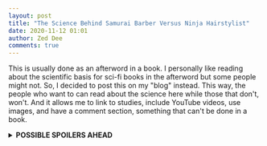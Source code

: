 ```yaml
---
layout: post
title: "The Science Behind Samurai Barber Versus Ninja Hairstylist"
date: 2020-11-12 01:01
author: Zed Dee
comments: true
---
```


This is usually done as an afterword in a book. I personally like reading about the scientific basis for sci-fi books in the afterword but some people might not. So, I decided to post this on my "blog" instead. This way, the people who want to can read about the science here while those that don't, won't. And it allows me to link to studies, include YouTube videos, use images, and have a comment section, something that can't be done in a book.

<details markdown="1">
<summary><strong>POSSIBLE SPOILERS AHEAD</strong></summary>

*Samurai Barber Versus Ninja Hairstylist* is such a ridiculous title that one might wonder if it's based on reality at all. Well, I'm here today to tell you about the science behind the science-fiction.

First up is the idea that memories are reconstructions. This is based on the experiments done by Elizabeth Loftus that was detailed in the study [Semantic Integration of Verbal Information into a Visual Memory](https://www.researchgate.net/profile/Elizabeth_Loftus/publication/22519774_Semantic_Integration_of_Verbal_Information_into_a_Visual_Memory/links/00b7d5161e469d7a85000000/Semantic-Integration-of-Verbal-Information-into-a-Visual-Memory.pdf){:target="_blank"}. The experiments consisted of showing subjects a series of slides that depicted a traffic accident, then asking the subjects if the car involved had stopped at a stop sign or a yield sign before the accident. Some of the subjects were shown a stop sign and some were shown a yield sign, but some of those shown a stop sign were asked if the car had stopped at a yield sign and some of those shown a yield sign were asked if the car had stopped at a stop sign. Then the subjects were asked at a later date if they had seen a stop or yield sign.

What the studies showed was that a significant amount of people, up to 68.5%, would answer wrongly if the misleading question was asked sometime after the slide was shown.

Elizabeth Loftus would later go on to publish a study about [The Formation of False Memories](https://blogs.brown.edu/recoveredmemory/files/2015/05/Loftus_Pickrell_PA_95.pdf){:target="_blank"}, where 20% of subjects remembered being lost in a mall as a child, even when it didn't happen. 

A new study, [False Memories for Repeated Events](https://psyarxiv.com/5yw6z){:target="_blank"}, seems to show that it is possible to implant false memories for repeated events. And while this study is a preprint (haven't been peer reviewed yet), it contains a handy table of all the false memories studies done before, with one of them showing an 82% false memory implantation rate!

Now, some autistic people have extraordinary memories. Unfortunately, I'm not one of them. See, one of the reasons I wrote my characters the way I did was because I was tired of seeing and reading about psychopaths who are a-ok after killing someone. Furthermore, these psychopaths are supposed to be our heroes! The trigger for me was when I read my friend's book, [Misdirection](https://www.goodreads.com/book/show/34732450-misdirection){:target="_blank"}, where I remembered that the protagonist shot the antagonist in the head and was a-ok.

Imagine my surprise when I told my friend about it and she told me that the protagonist doesn't shoot anyone in the head. I went back, reread the section, and read about the protagonist throwing something at the antagonist which hit the antagonist in the head. Now, there's a pistol in the scene, so I didn't just make up a gun from nowhere. But what probably happened was I misread it the first time and was shocked beyond belief that my friend would write such a violent scene in a YA book, then I corrected my misread because the following paragraphs don't make sense if the antagonist was dead as he was still saying and doing stuff. But after some time, I only remembered the shock of the misread and forgot about the relatively milder relief of the correct reading.

A significant portion of the characterization in my book was inspired by a faulty memory!

There is also this idea in the book that even if we could broadcast our consciousness in some form, it wouldn't be accurate because of differences in perception. The most famous example of this is perhaps [The Dress](https://en.wikipedia.org/wiki/The_dress){:target="_blank"}. Different people perceived the same stimuli differently, which lead to team #whiteandgold and team #blueandblack. A recent [study](https://www.brainpost.co/weekly-brainpost/2020/10/27/political-views-bias-information-processing-in-the-brain){:target="_blank"} has also shown that people with different political attitudes can interpret the same stimuli differently. This is perhaps best exemplified by the [Covington Kid](https://en.wikipedia.org/wiki/January_2019_Lincoln_Memorial_confrontation){:target="_blank"} event, with some people viewing the kid as trying to provoke a situation while others saw him as trying to defuse the situation.

Regarding the *plug*, the brain is a remarkable organ, able to adapt to all sorts of stimuli. [The Innsbruck Goggle Experiments](http://www.allgemeine-psychologie.info/cms/images/stories/allgpsy_pub/Cortex%20The%20world%20is%20upside%20down.pdf){:target="_blank"} show that it is even able to adapt to a world that is upside-down, when the experimenter wore special goggles that inverted what he saw.

In this [TED talk](https://www.ted.com/talks/david_eagleman_can_we_create_new_senses_for_humans){:target="_blank"}, Dr. David Eagleman talks sensory substitution, where the deaf can "hear" by feeling sound that has been translated into vibrations through their skin, before going on to talk about what is basically extrasensory perception. One example he gave was pilots learning to pilot a quad-copter better by feeling things like yaw and pitch.

So the idea of a man-machine interface that can transmit and receive sensory stimuli and emotions ([which might also be a kind of sensory stimulus](https://www.pnas.org/content/111/2/646){:target="_blank"}), like *plugs*, is not that far-fetched. I drew the line at thoughts though, because I think that conscious thought is probably a function of the brain interpreting stimuli and everyone interprets the world differently. This is why broadcasting in my book only involves senses and emotions but not thoughts. But I might be wrong though, who knows?

As for bioengineering, we are probably very far away from the mastery of genetics necessary to design and create complex organisms like the phones and trains in the book. But we have been modifying existing organisms to suit our purposes for quite some time now, for example in [golden rice](https://en.wikipedia.org/wiki/Golden_rice){:target="_blank"}. Another recent development is the [engineering of adeno-associated viruses to deliver healthy copies of genes to patients with Spinal Muscular Atrophy](https://www.nejm.org/doi/full/10.1056/NEJMoa1706198){:target="_blank"}.

Now, you might think that the idea that a haircut can change the person to be pretty ridiculous. But if you see episodes of Queer Eye on Netflix, the people always say they feel like a different person after getting their hair done. So, all I'm doing is exaggerating that. There's also this thing called [Transcranial magnetic stimulation](https://en.wikipedia.org/wiki/Transcranial_magnetic_stimulation){:target="_blank"}, which is basically what it says, stimulating the brain using magnetic fields from outside the cranium. There seems to be some results for using it to treat [depression](https://www.sciencedirect.com/science/article/abs/pii/S1935861X18303206){:target="_blank"}, [obsessive-compulsive disorder](https://serenitymentalhealthcenters.com/wp-content/uploads/2018/11/Trevizol-et-al.-TMS-for-OCD-review-and-meta-analysis.pdf){:target="_blank"}, [generalised anxiety disorder and PTSD](https://onlinelibrary.wiley.com/doi/full/10.1002/brb3.1284){:target="_blank"}. So I wouldn't say that a samurai barber is impossible, just unlikely.

Finally, as for why there is no cybertech in my book, I just thought it would be fun to write it this way.

I take back what I said about samurai barbers!

<iframe width="560" height="315" src="https://www.youtube.com/embed/FxEu2hiSSgY" frameborder="0" allow="accelerometer; autoplay; clipboard-write; encrypted-media; gyroscope; picture-in-picture" allowfullscreen></iframe>

</details>
